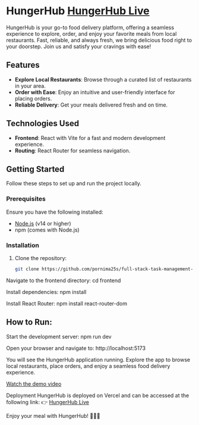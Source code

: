 # HungerHub  [HungerHub Live](https://hungerhub.vercel.app/)

HungerHub is your go-to food delivery platform, offering a seamless experience to explore, order, and enjoy your favorite meals from local restaurants. Fast, reliable, and always fresh, we bring delicious food right to your doorstep. Join us and satisfy your cravings with ease!  

## Features  
- **Explore Local Restaurants**: Browse through a curated list of restaurants in your area.  
- **Order with Ease**: Enjoy an intuitive and user-friendly interface for placing orders.  
- **Reliable Delivery**: Get your meals delivered fresh and on time.  

## Technologies Used  
- **Frontend**: React with Vite for a fast and modern development experience.  
- **Routing**: React Router for seamless navigation.  

## Getting Started  

Follow these steps to set up and run the project locally.  

### Prerequisites  
Ensure you have the following installed:  
- [Node.js](https://nodejs.org/) (v14 or higher)  
- npm (comes with Node.js)  

### Installation  

1. Clone the repository:  
   ```bash  
   git clone https://github.com/pornima25s/full-stack-task-management-app.git .  

Navigate to the frontend directory:
cd frontend  

Install dependencies:
npm install  

Install React Router:
npm install react-router-dom  

## How to Run: 
Start the development server:
npm run dev 

Open your browser and navigate to:
http://localhost:5173  

You will see the HungerHub application running. Explore the app to browse local restaurants, place orders, and enjoy a seamless food delivery experience.


[Watch the demo video](./src/screenshots/ScreenRecording.mp4)


Deployment
HungerHub is deployed on Vercel and can be accessed at the following link:
👉 [HungerHub Live](https://hungerhub.vercel.app/)

Enjoy your meal with HungerHub! 🍔🍕🌮